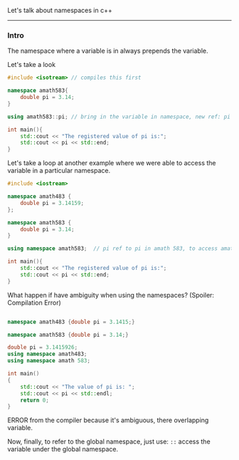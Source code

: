 Let's talk about namespaces in c++


---
### **Intro**

The namespace where a variable is in always prepends the variable. 

Let's take a look

```cpp
#include <isotream> // compiles this first

namespace amath583{
    double pi = 3.14;
}

using amath583::pi; // bring in the variable in namespace, new ref: pi

int main(){
    std::cout << "The registered value of pi is:";
    std::cout << pi << std::end;
}
```

Let's take a loop at another example where we were able to access the variable in a particular namespace. 

```cpp
#include <iostream>

namespace amath483 {
    double pi = 3.14159;
};

namespace amath583 {
    double pi = 3.14;
}

using namespace amath583;  // pi ref to pi in amath 583, to access amath 483 it's amath483::pi instead. 

int main(){
    std::cout << "The registered value of pi is:";
    std::cout << pi << std::end;
}
```

What happen if have ambiguity when using the namespaces? (Spoiler: Compilation Error)

```cpp

namespace amath483 {double pi = 3.1415;}

namespace amath583 {double pi = 3.14;}

double pi = 3.1415926;
using namespace amath483; 
using namespace amath 583;

int main()
{
    std::cout << "The value of pi is: "; 
    std::cout << pi << std::endl;
    return 0; 
}
```

ERROR from the compiler because it's ambiguous, there overlapping variable. 

Now, finally, to refer to the global namespace, just use: `::` access the variable under the global namespace. 

